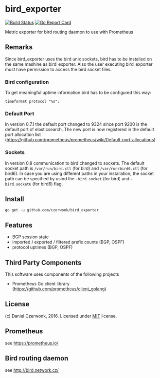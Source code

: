 # bird_exporter 
[![Build Status](https://travis-ci.org/czerwonk/bird_exporter.svg)][travis]
[![Go Report Card](https://goreportcard.com/badge/github.com/czerwonk/bird_exporter)][goreportcard]

Metric exporter for bird routing daemon to use with Prometheus

## Remarks
Since bird_exporter uses the bird unix sockets, bird has to be installed on the same mashine as bird_exporter. Also the user executing bird_exporter must have permission to access the bird socket files. 

### Bird configuration
To get meaningful uptime information bird has to be configured this way:
```
timeformat protocol "%s";
```

### Default Port
In version 0.7.1 the default port changed to 9324 since port 9200 is the default port of elasticsearch. The new port is now registered in the default port allocation list (https://github.com/prometheus/prometheus/wiki/Default-port-allocations)

### Sockets
In version 0.8 communication to bird changed to sockets. The default socket path is ```/var/run/bird.ctl``` (for bird) and ```/var/run/bird6.ctl``` (for bird6). In case you are using different paths in your installation, the socket path can be specified by usind the ```-bird.socket``` (for bird) and ```-bird.socket6``` (for bird6) flag.

## Install
```
go get -u github.com/czerwonk/bird_exporter
```

## Features
* BGP session state
* imported / exported / filtered prefix counts (BGP, OSPF)
* protocol uptimes (BGP, OSPF)

## Third Party Components
This software uses components of the following projects
* Prometheus Go client library (https://github.com/prometheus/client_golang)

## License
(c) Daniel Czerwonk, 2016. Licensed under [MIT](LICENSE) license.

## Prometheus
see https://prometheus.io/

## Bird routing daemon
see http://bird.network.cz/

[travis]: https://travis-ci.org/czerwonk/bird_exporter
[goreportcard]: https://goreportcard.com/report/github.com/czerwonk/bird_exporter

